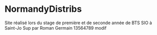 ﻿# NormandyDistribs

Site réalisé lors du stage de première et de seconde année de BTS SIO à Saint-Jo Sup
 par Roman Germain 13564789 modif